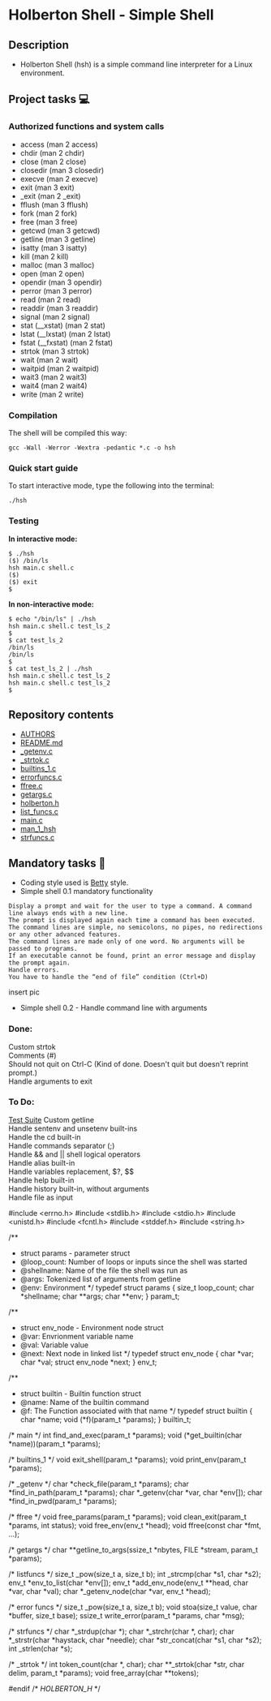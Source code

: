 # Holberton Shell - Simple Shell

## Description

* Holberton Shell (hsh) is a simple command line interpreter for a Linux environment.

## Project tasks  :computer:


### Authorized functions and system calls

* access (man 2 access)
* chdir (man 2 chdir)
* close (man 2 close)
* closedir (man 3 closedir)
* execve (man 2 execve)
* exit (man 3 exit)
* _exit (man 2 _exit)
* fflush (man 3 fflush)
* fork (man 2 fork)
* free (man 3 free)
* getcwd (man 3 getcwd)
* getline (man 3 getline)
* isatty (man 3 isatty)
* kill (man 2 kill)
* malloc (man 3 malloc)
* open (man 2 open)
* opendir (man 3 opendir)
* perror (man 3 perror)
* read (man 2 read)
* readdir (man 3 readdir)
* signal (man 2 signal)
* stat (__xstat) (man 2 stat)
* lstat (__lxstat) (man 2 lstat)
* fstat (__fxstat) (man 2 fstat)
* strtok (man 3 strtok)
* wait (man 2 wait)
* waitpid (man 2 waitpid)
* wait3 (man 2 wait3)
* wait4 (man 2 wait4)
* write (man 2 write)

### Compilation

The shell will be compiled this way:

`gcc -Wall -Werror -Wextra -pedantic *.c -o hsh`

### Quick start guide

To start interactive mode, type the following into the terminal:

`./hsh`

### Testing

**In interactive mode:**
```
$ ./hsh
($) /bin/ls
hsh main.c shell.c
($)
($) exit
$
```

**In non-interactive mode:**
```
$ echo "/bin/ls" | ./hsh
hsh main.c shell.c test_ls_2
$
$ cat test_ls_2
/bin/ls
/bin/ls
$
$ cat test_ls_2 | ./hsh
hsh main.c shell.c test_ls_2
hsh main.c shell.c test_ls_2
$
```

## Repository contents

* [AUTHORS](./AUTHORS)
* [README.md](./README.md)
* [_getenv.c](./_getenv.c)
* [_strtok.c](./_strtok.c)
* [builtins_1.c](./builtins_1.c)
* [errorfuncs.c](./errorfuncs.c)
* [ffree.c](./ffree.c)
* [getargs.c](./getargs.c)
* [holberton.h](./holberton.h)
* [list_funcs.c](./list_funcs.c)
* [main.c](./main.c)
* [man_1_hsh](./man_1_hsh)
* [strfuncs.c](./strfuncs.c)

## Mandatory tasks  :wrench:

* Coding style used is [Betty](./https://github.com/holbertonschool/Betty/wiki) style.
* Simple shell 0.1 mandatory functionality
>
    Display a prompt and wait for the user to type a command. A command line always ends with a new line.
    The prompt is displayed again each time a command has been executed.
    The command lines are simple, no semicolons, no pipes, no redirections or any other advanced features.
    The command lines are made only of one word. No arguments will be passed to programs.
    If an executable cannot be found, print an error message and display the prompt again.
    Handle errors.
    You have to handle the “end of file” condition (Ctrl+D)

insert pic

* Simple shell 0.2 - Handle command line with arguments



### Done:
Custom strtok\
Comments (#)\
Should not quit on Ctrl-C (Kind of done. Doesn't quit but doesn't reprint
prompt.)\
Handle arguments to exit

### To Do:
[Test Suite](https://github.com/AmilcarArmmand/shell_test_suite)
Custom getline\
Handle sentenv and unsetenv built-ins\
Handle the cd built-in\
Handle commands separator (;)\
Handle && and || shell logical operators\
Handle alias built-in\
Handle variables replacement, $?, $$\
Handle help built-in\
Handle history built-in, without arguments\
Handle file as input


#include <errno.h>
#include <stdlib.h>
#include <stdio.h>
#include <unistd.h>
#include <fcntl.h>
#include <stddef.h>
#include <string.h>

/**
 * struct params - parameter struct
 * @loop_count: Number of loops or inputs since the shell was started
 * @shellname: Name of the file the shell was run as
 * @args: Tokenized list of arguments from getline
 * @env: Environment
 */
typedef struct params
{
	size_t loop_count;
	char *shellname;
	char **args;
	char **env;
} param_t;

/**
 * struct env_node - Environment node struct
 * @var: Envrionment variable name
 * @val: Variable value
 * @next: Next node in linked list
 */
typedef struct env_node
{
	char *var;
	char *val;
	struct env_node *next;
} env_t;

/**
 * struct builtin - Builtin function struct
 * @name: Name of the builtin command
 * @f: The Function associated with that name
 */
typedef struct builtin
{
	char *name;
	void (*f)(param_t *params);
} builtin_t;

/* main */
int find_and_exec(param_t *params);
void (*get_builtin(char *name))(param_t *params);

/* builtins_1 */
void exit_shell(param_t *params);
void print_env(param_t *params);

/* _getenv */
char *check_file(param_t *params);
char *find_in_path(param_t *params);
char *_getenv(char *var, char *env[]);
char *find_in_pwd(param_t *params);

/* ffree */
void free_params(param_t *params);
void clean_exit(param_t *params, int status);
void free_env(env_t *head);
void ffree(const char *fmt, ...);

/* getargs */
char **getline_to_args(ssize_t *nbytes, FILE *stream, param_t *params);

/* listfuncs */
size_t _pow(size_t a, size_t b);
int _strcmp(char *s1, char *s2);
env_t *env_to_list(char *env[]);
env_t *add_env_node(env_t **head, char *var, char *val);
char *_getenv_node(char *var, env_t *head);

/* error funcs */
size_t _pow(size_t a, size_t b);
void stoa(size_t value, char *buffer, size_t base);
ssize_t write_error(param_t *params, char *msg);

/* strfuncs */
char *_strdup(char *);
char *_strchr(char *, char);
char *_strstr(char *haystack, char *needle);
char *str_concat(char *s1, char *s2);
int _strlen(char *s);

/* _strtok */
int token_count(char *, char);
char **_strtok(char *str, char delim, param_t *params);
void free_array(char **tokens);

#endif /* _HOLBERTON_H_ */
